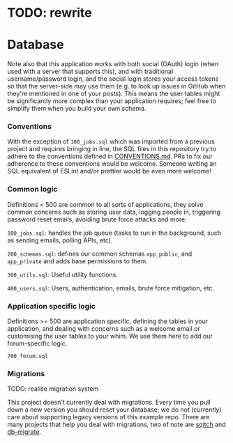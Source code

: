 # TODO: rewrite

# Database

Note also that this application works with both social (OAuth) login (when used
with a server that supports this), and with traditional username/password
login, and the social login stores your access tokens so that the server-side
may use them (e.g. to look up issues in GitHub when they're mentioned in one of
your posts). This means the user tables might be significantly more complex
than your application requires; feel free to simplify them when you build your
own schema.

### Conventions

With the exception of `100_jobs.sql` which was imported from a previous project
and requires bringing in line, the SQL files in this repository try to adhere
to the conventions defined in [CONVENTIONS.md](./CONVENTIONS.md). PRs to fix
our adherence to these conventions would be welcome. Someone writing an SQL
equivalent of ESLint and/or prettier would be even more welcome!

### Common logic

Definitions < 500 are common to all sorts of applications, they solve common
concerns such as storing user data, logging people in, triggering password
reset emails, avoiding brute force attacks and more.

`100_jobs.sql`: handles the job queue (tasks to run in the background, such
as sending emails, polling APIs, etc).

`200_schemas.sql`: defines our common schemas `app_public`, and `app_private`
and adds base permissions to them.

`300_utils.sql`: Useful utility functions.

`400_users.sql`: Users, authentication, emails, brute force mitigation, etc.


### Application specific logic

Definitions >= 500 are application specific, defining the tables in your
application, and dealing with concerns such as a welcome email or customising
the user tables to your whim. We use them here to add our forum-specific logic.

`700_forum.sql`

### Migrations

TODO: realise migration system

This project doesn't currently deal with migrations. Every time you pull down a
new version you should reset your database; we do not (currently) care about
supporting legacy versions of this example repo. There are many projects that
help you deal with migrations, two of note are [sqitch](https://sqitch.org/)
and
[db-migrate](https://db-migrate.readthedocs.io/en/latest/Getting%20Started/usage/).

